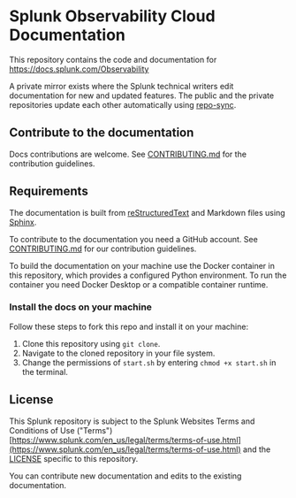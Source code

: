 # Splunk Observability Cloud Documentation

This repository contains the code and documentation for https://docs.splunk.com/Observability

A private mirror exists where the Splunk technical writers edit documentation for new and updated features. The public and the private repositories update each other automatically using [repo-sync](https://github.com/repo-sync/repo-sync).

## Contribute to the documentation

Docs contributions are welcome. See [CONTRIBUTING.md](CONTRIBUTING.md) for the contribution guidelines.

## Requirements

The documentation is built from [reStructuredText](https://docutils.sourceforge.io/rst.html) and Markdown files using [Sphinx](https://www.sphinx-doc.org/en/master/).

To contribute to the documentation you need a GitHub account. See [CONTRIBUTING.md](CONTRIBUTING.md) for our contribution guidelines.

To build the documentation on your machine use the Docker container in this repository, which provides a configured Python environment. To run the container you need Docker Desktop or a compatible container runtime.

### Install the docs on your machine

Follow these steps to fork this repo and install it on your machine:

1. Clone this repository using `git clone`.
2. Navigate to the cloned repository in your file system.
3. Change the permissions of `start.sh` by entering `chmod +x start.sh` in the terminal.

## License

This Splunk repository is subject to the Splunk Websites Terms and Conditions of Use ("Terms")
[https://www.splunk.com/en_us/legal/terms/terms-of-use.html](https://www.splunk.com/en_us/legal/terms/terms-of-use.html) 
and the [LICENSE](LICENSE) specific to this repository.

You can contribute new documentation and edits to the existing documentation.

####
